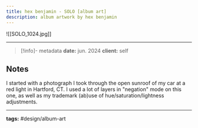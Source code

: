```yaml
---
title: hex benjamin - SOLO [album art]
description: album artwork by hex benjamin
---
```

![[SOLO_1024.jpg]]

---
> [!info]- metadata
> **date:** jun. 2024
> **client:** self
## Notes
I started with a photograph I took through the open sunroof of my car at a red light in Hartford, CT. I used a lot of layers in "negation" mode on this one, as well as my trademark (ab)use of hue/saturation/lightness adjustments.

---
**tags:** #design/album-art
